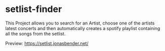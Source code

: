 # setlist-finder
This Project allows you to search for an Artist, choose one of the artists latest concerts and then automatically creates a spotify playlist containing all the songs from the setlist. 

Preview: 
https://setlist.jonasbender.net/
